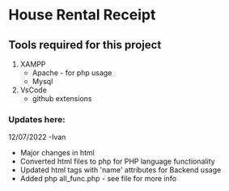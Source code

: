 # House Rental Receipt

## Tools required for this project
1. XAMPP
    * Apache - for php usage
    * Mysql
2. VsCode
    * github extensions

### Updates here:

12/07/2022 -Ivan
* Major changes in html 
* Converted html files to php for PHP language functionality
* Updated html tags with 'name' attributes for Backend usage 
* Added php all_func.php        - see file for more info

